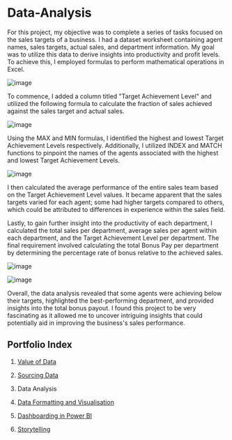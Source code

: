 # Data-Analysis

For this project, my objective was to complete a series of tasks focused on the sales targets of a business. I had a dataset worksheet containing agent names, sales targets, actual sales, and department information. My goal was to utilize this data to derive insights into productivity and profit levels. To achieve this, I employed formulas to perform mathematical operations in Excel.

![image](https://github.com/joanneabioye/Data-Analysis/assets/153685683/66f24c26-14ee-4fca-8abd-3b278e43ed5e)

To commence, I added a column titled "Target Achievement Level" and utilized the following formula to calculate the fraction of sales achieved against the sales target and actual sales. 

![image](https://github.com/joanneabioye/Data-Analysis/assets/153685683/27ef7ce9-6f96-4ef2-b1b7-51ecb3a299d4)

Using the MAX and MIN formulas, I identified the highest and lowest Target Achievement Levels respectively. Additionally, I utilized INDEX and MATCH functions to pinpoint the names of the agents associated with the highest and lowest Target Achievement Levels.

![image](https://github.com/joanneabioye/Data-Analysis/assets/153685683/2bac28a8-b4a4-488a-bc4b-567f5fe41d69)

I then calculated the average performance of the entire sales team based on the Target Achievement Level values. It became apparent that the sales targets varied for each agent; some had higher targets compared to others, which could be attributed to differences in experience within the sales field.

Lastly, to gain further insight into the productivity of each department, I calculated the total sales per department, average sales per agent within each department, and the Target Achievement Level per department. The final requirement involved calculating the total Bonus Pay per department by determining the percentage rate of bonus relative to the achieved sales.

![image](https://github.com/joanneabioye/Data-Analysis/assets/153685683/2b1f5b9f-af75-407d-b859-94178b7eb83e)

![image](https://github.com/joanneabioye/Data-Analysis/assets/153685683/f1f84f8a-ec1f-4db3-9f7f-54d46b2d9498)

Overall, the data analysis revealed that some agents were achieving below their targets, highlighted the best-performing department, and provided insights into the total bonus payout. I found this project to be very fascinating as it allowed me to uncover intriguing insights that could potentially aid in improving the business's sales performance.


## Portfolio Index

1. [Value of Data](https://github.com/joanneabioye/Value-of-Data)

2. [Sourcing Data](https://github.com/joanneabioye/Sourcing-Data)

3. Data Analysis

4. [Data Formatting and Visualisation](https://github.com/joanneabioye/Data-Formatting-and-Visualisation)

5. [Dashboarding in Power BI](https://github.com/joanneabioye/Dashboarding-in-Power-BI/blob/main/README.md)

6. [Storytelling](https://github.com/joanneabioye/Storytelling/blob/main/README.md)
